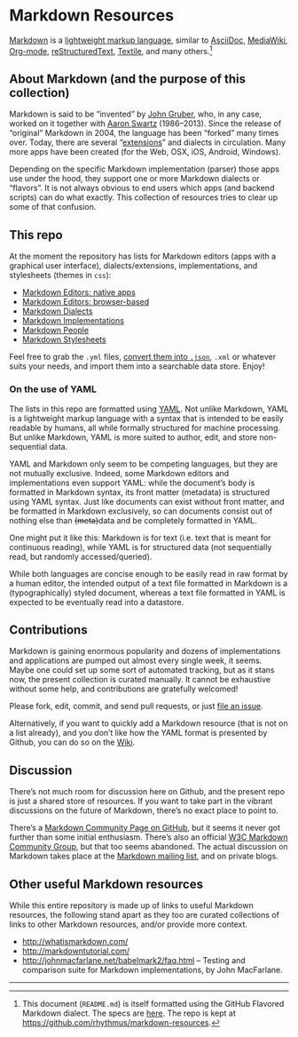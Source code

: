 # Markdown Resources

[Markdown](http://en.wikipedia.org/wiki/Markdown) is a [lightweight markup language](http://en.wikipedia.org/wiki/Lightweight_markup_language), similar to [AsciiDoc](http://en.wikipedia.org/wiki/AsciiDoc), [MediaWiki](http://en.wikipedia.org/wiki/MediaWiki), [Org-mode](http://en.wikipedia.org/wiki/Org-mode), [reStructuredText](http://en.wikipedia.org/wiki/ReStructuredText), [Textile](http://en.wikipedia.org/wiki/Textile_(markup_language)), and many others.[^1]


## About Markdown (and the purpose of this collection)

Markdown is said to be “invented” by [John Gruber](http://en.wikipedia.org/wiki/John_Gruber), who, in any case, worked on it together with [Aaron Swartz](http://en.wikipedia.org/wiki/Aaron_Swartz) (1986–2013). Since the release of “original” Markdown in 2004, the language has been “forked” many times over. Today, there are several “[extensions](http://en.wikipedia.org/wiki/Markdown_extensions)” and dialects in circulation. Many more apps have been created (for the Web, OSX, iOS, Android, Windows).

Depending on the specific Markdown implementation (parser) those apps use under the hood, they support one or more Markdown dialects or “flavors”. It is not always obvious to end users which apps (and backend scripts) can do what exactly. This collection of resources tries to clear up some of that confusion.


## This repo

At the moment the repository has lists for Markdown editors (apps with a graphical user interface), dialects/extensions, implementations, and stylesheets (themes in `css`):

- [Markdown Editors: native apps](markdown-editors-nativeApps.yml)
- [Markdown Editors: browser-based](markdown-editors-browserBased.yml)
- [Markdown Dialects](markdown-dialects.yml)
- [Markdown Implementations](markdown-implementations.yml)
- [Markdown People](markdown-people.yml)
- [Markdown Stylesheets](markdown-stylesheets.yml)

Feel free to grab the `.yml` files, [convert them into `.json`](http://nodeca.github.io/js-yaml/), `.xml` or whatever suits your needs, and import them into a searchable data store. Enjoy!


### On the use of YAML

The lists in this repo are formatted using [YAML](http://en.wikipedia.org/wiki/YAML). Not unlike Markdown, YAML is a lightweight markup language with a syntax that is intended to be easily readable by  humans, all while formally structured for machine processing. But unlike Markdown, YAML is more suited to author, edit, and store non-sequential data.

YAML and Markdown only seem to be competing languages, but they are not mutually exclusive. Indeed, some Markdown editors and implementations even support YAML: while the document’s body is formatted in Markdown syntax, its front matter (metadata) is structured using YAML syntax. Just like documents can exist without front matter, and be formatted in Markdown exclusively, so can documents consist out of nothing else than ~~(meta)~~data and be completely formatted in YAML.

One might put it like this: Markdown is for text (i.e. text that is meant for continuous reading), while YAML is for structured data (not sequentially read, but randomly accessed/queried).

While both languages are concise enough to be easily read in raw format by a human editor, the intended output of a text file formatted in Markdown is a (typographically) styled document, whereas a text file formatted in YAML is expected to be eventually read into a datastore.


## Contributions

Markdown is gaining enormous popularity and dozens of implementations and applications are pumped out almost every single week, it seems. Maybe one could set up some sort of automated tracking, but as it stans now, the present collection is curated manually. It cannot be exhaustive without some help, and contributions are gratefully welcomed!

Please fork, edit, commit, and send pull requests, or just [file an issue](https://github.com/rhythmus/markdown-resources/issues).

Alternatively, if you want to quickly add a Markdown resource (that is not on a list already), and you don’t like how the YAML format is presented by Github, you can do so on the [Wiki](https://github.com/rhythmus/markdown-resources/wiki).


## Discussion

There’s not much room for discussion here on Github, and the present repo is just a shared store of resources. If you want to take part in the vibrant discussions on the future of Markdown, there’s no exact place to point to.

There’s a [Markdown Community Page on GitHub](http://markdown.github.io/), but it seems it never got further than some initial enthusiasm. There’s also an official [W3C Markdown Community Group](http://www.w3.org/community/markdown/), but that too seems abandoned. The actual discussion on Markdown takes place at the [Markdown mailing list](http://six.pairlist.net/mailman/listinfo/markdown-discuss), and on private blogs.


## Other useful Markdown resources

While this entire repository is made up of links to useful Markdown resources, the following stand apart as they too are curated collections of links to other Markdown resources, and/or provide more context.

- <http://whatismarkdown.com/>
- <http://markdowntutorial.com/>
- <http://johnmacfarlane.net/babelmark2/faq.html> – Testing and comparison suite for Markdown implementations, by John MacFarlane.

---

[^1]: This document (`README.md`) is itself formatted using the GitHub Flavored Markdown dialect. The specs are [here](https://help.github.com/articles/github-flavored-markdown). The repo is kept at <https://github.com/rhythmus/markdown-resources>.
